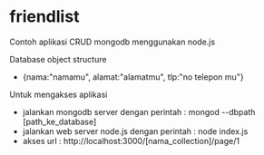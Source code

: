 friendlist
==========

Contoh aplikasi CRUD mongodb menggunakan node.js

Database object structure
 - {nama:"namamu", alamat:"alamatmu", tlp:"no telepon mu"}
 
Untuk mengakses aplikasi
 - jalankan mongodb server dengan perintah : mongod --dbpath [path_ke_database]
 - jalankan web server node.js dengan perintah : node index.js
 - akses url : http://localhost:3000/[nama_collection]/page/1
